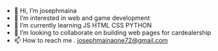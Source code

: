 - 👋 Hi, I’m josephmaina
- 👀 I’m interested in web and game development
- 🌱 I’m currently learning JS HTML CSS PYTHON
- 💞️ I’m looking to collaborate on building web pages for cardealership
- 📫 How to reach me . josephmainaone72@gmail.com

<!---
josephmaina1977/josephmaina1977 is a ✨ special ✨ repository because its `README.md` (this file) appears on your GitHub profile.
You can click the Preview link to take a look at your changes.
--->
